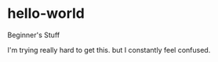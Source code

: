 # hello-world

Beginner's Stuff

I'm trying really hard to get this. but I constantly feel confused.
